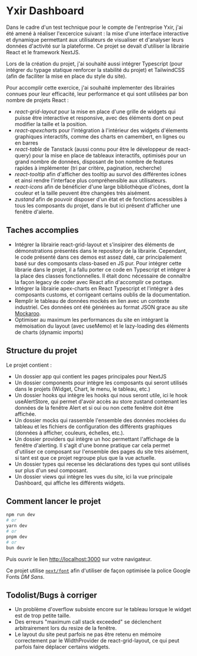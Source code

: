 # Yxir Dashboard

Dans le cadre d'un test technique pour le compte de l'entreprise Yxir, j'ai été amené à réaliser l'excercice suivant : la mise d'une interface interactive et dynamique permettant aux utilisateurs de visualiser et d'analyser leurs données d'activité sur la plateforme. Ce projet se devait d'utiliser la librairie React et le framework NextJS.

Lors de la création du projet, j'ai souhaité aussi intégrer Typescript (pour intégrer du typage statique renforcer la stabilité du projet) et TailwindCSS (afin de faciliter la mise en place du style du site).

Pour accomplir cette exercice, j'ai souhaité implementer des librairies connues pour leur efficacité, leur performance et qui sont utilisées par bon nombre de projets React :

- _react-grid-layout_ pour la mise en place d'une grille de widgets qui puisse être interactive et responsive, avec des éléments dont on peut modifier la taille et la position.
- _react-apexcharts_ pour l'intégration à l'intérieur des widgets d'élements graphiques interactifs, comme des charts en camembert, en lignes ou en barres
- _react-table_ de Tanstack (aussi connu pour être le développeur de react-query) pour la mise en place de tableaux interactifs, optimisés pour un grand nombre de données, disposant de bon nombre de features rapides à implémenter (tri par critère, pagination, recherche)
- _react-tooltip_ afin d'afficher des tooltip au survol des différentes icônes et ainsi rendre l'interface plus compréhensible aux utilisateurs.
- _react-icons_ afin de bénéficier d'une large bibliothèque d'icônes, dont la couleur et la taille peuvent être changées très aisément.
- _zustand_ afin de pouvoir disposer d'un état et de fonctions acessibles à tous les composants du projet, dans le but ici présent d'afficher une fenêtre d'alerte.

## Taches accomplies

- Intégrer la librairie react-grid-layout et s'insipirer des éléments de démonstrations présentés dans le repository de la librairie. Cependant, le code présenté dans ces demos est assez daté, car principalement basé sur des composants class-based en JS pur. Pour intégrer cette librarie dans le projet, il a fallu porter ce code en Typescript et intégrer à la place des classes fonctionnelles. Il était donc nécessaire de connaître la façon legacy de coder avec React afin d'accomplir ce portage.
- Intégrer la librairie apex-charts en React Typescript et l'intégrer à des composants customs, et corrigeant certains oublis de la documentation.
- Remplir le tableau de données mockés en lien avec un contexte industriel. Ces données ont été générées au format JSON grace au site [Mockaroo](https://www.mockaroo.com/).
- Optimiser au maximum les performances du site en intégrant la mémoisation du layout (avec useMemo) et le lazy-loading des éléments de charts (dynamic imports)

## Structure du projet

Le projet contient :

- Un dossier app qui contient les pages principales pour NextJS
- Un dossier components pour intègre les composants qui seront utilisés dans le projets (Widget, Chart, le menu, le tableau, etc.)
- Un dossier hooks qui intègre les hooks qui nous seront utile, ici le hook useAlertStore, qui permet d'avoir accès au store zustand contenant les données de la fenêtre Alert et si oui ou non cette fenêtre doit être affichée.
- Un dossier mocks qui rassemble l'ensemble des données mockées du tableau et les fichiers de configuration des différents graphiques (données à afficher, couleurs, échelles, etc.).
- Un dossier providers qui intègre un hoc permettant l'affichage de la fenêtre d'alerting. Il s'agit d'une bonne pratique car cela permet d'utiliser ce composant sur l'ensemble des pages du site très aisément, si tant est que ce projet regroupe plus que la vue actuelle.
- Un dossier types qui recense les déclarations des types qui sont utilisés sur plus d'un seul composant.
- Un dossier views qui intègre les vues du site, ici la vue principale Dashboard, qui affiche les différents widgets.

## Comment lancer le projet

```bash
npm run dev
# or
yarn dev
# or
pnpm dev
# or
bun dev
```

Puis ouvrir le lien [http://localhost:3000](http://localhost:3000) sur votre navigateur.

Ce projet utilise [`next/font`](https://nextjs.org/docs/basic-features/font-optimization) afin d'utiliser de façon optimisée la police Google Fonts _DM Sans_.

## Todolist/Bugs à corriger

- Un problème d'overflow subsiste encore sur le tableau lorsque le widget est de trop petite taille.
- Des erreurs "maximum call stack exceeded" se déclenchent arbitrairement lors du resize de la fenêtre.
- Le layout du site peut parfois ne pas être retenu en mémoire correctement par le WidthProvider de react-grid-layout, ce qui peut parfois faire déplacer certains widgets.
